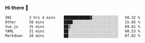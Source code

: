 ### Hi there 👋

<!--
**urzz/urzz** is a ✨ _special_ ✨ repository because its `README.md` (this file) appears on your GitHub profile.

Here are some ideas to get you started:

- 🔭 I’m currently working on ...
- 🌱 I’m currently learning ...
- 👯 I’m looking to collaborate on ...
- 🤔 I’m looking for help with ...
- 💬 Ask me about ...
- 📫 How to reach me: ...
- 😄 Pronouns: ...
- ⚡ Fun fact: ...
-->

<!--START_SECTION:waka-->

```txt
INI        3 hrs 4 mins    ████████████▓░░░░░░░░░░░░   50.32 %
Other      58 mins         ████░░░░░░░░░░░░░░░░░░░░░   15.85 %
Vue.js     35 mins         ██▒░░░░░░░░░░░░░░░░░░░░░░   09.61 %
YAML       31 mins         ██░░░░░░░░░░░░░░░░░░░░░░░   08.53 %
Markdown   28 mins         ██░░░░░░░░░░░░░░░░░░░░░░░   07.82 %
```

<!--END_SECTION:waka-->
